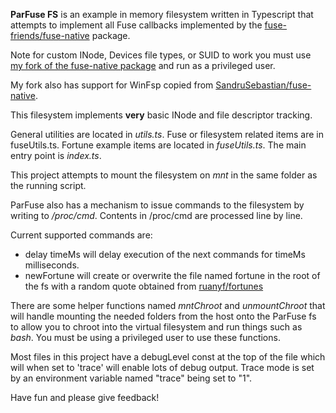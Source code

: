 **ParFuse FS** is an example in memory filesystem written in Typescript that attempts to implement all Fuse callbacks 
implemented by the [fuse-friends/fuse-native](https://github.com/fuse-friends/fuse-native) package.

Note for custom INode, Devices file types, or SUID to work you must use 
[my fork of the fuse-native package](https://github.com/paulrobello/fuse-native) and run as a privileged user.

My fork also has support for WinFsp copied from [SandruSebastian/fuse-native](https://github.com/SandruSebastian/fuse-native).

This filesystem implements **very** basic INode and file descriptor tracking.

General utilities are located in _utils.ts_. Fuse or filesystem related items are in fuseUtils.ts. Fortune example items are
located in _fuseUtils.ts_. The main entry point is _index.ts_.

This project attempts to mount the filesystem on _mnt_ in the same folder as the running script. 

ParFuse also has a mechanism to issue commands to the filesystem by writing to _/proc/cmd_.
Contents in /proc/cmd are processed line by line.

Current supported commands are:
- delay timeMs  will delay execution of the next commands for timeMs milliseconds.
- newFortune will create or overwrite the file named fortune in the root of the fs with a random quote obtained from 
  [ruanyf/fortunes](https://raw.githubusercontent.com/ruanyf/fortunes/master/data/fortunes)  

There are some helper functions named _mntChroot_ and _unmountChroot_ that will handle mounting the needed folders from 
the host onto the ParFuse fs to allow you to chroot into the virtual filesystem and run things such as _bash_.
You must be using a privileged user to use these functions.

Most files in this project have a debugLevel const at the top of the file which will when set to 'trace' will enable 
lots of debug output. Trace mode is set by an environment variable named "trace" being set to "1".



Have fun and please give feedback!




